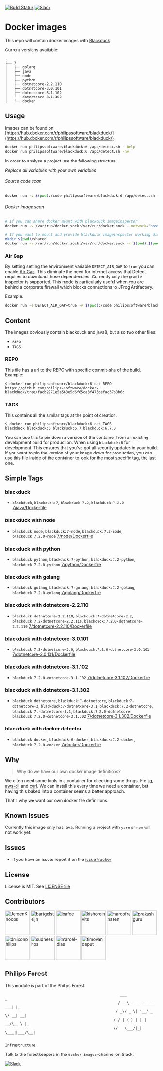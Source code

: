[![Build Status](https://github.com/philips-software/docker-blackduck/workflows/build/badge.svg)](https://github.com/philips-software/docker-blackduck/actions/)
[![Slack](https://philips-software-slackin.now.sh/badge.svg)](https://philips-software-slackin.now.sh)

# Docker images

This repo will contain docker images with [Blackduck](https://www.blackducksoftware.com/)

Current versions available:

```
.
├── 7
│   ├── golang
│   ├── java
│   ├── node
│   ├── python
│   ├── dotnetcore-2.2.110
│   ├── dotnetcore-3.0.101
│   ├── dotnetcore-3.1.102
│   └── dotnetcore-3.1.302
│   └── docker
```

## Usage

Images can be found on [https://hub.docker.com/r/philipssoftware/blackduck/](https://hub.docker.com/r/philipssoftware/blackduck/).

``` bash
docker run philipssoftware/blackduck:6 /app/detect.sh --help
docker run philipssoftware/blackduck:6 /app/detect.sh -hv 
```

In order to analyse a project use the following structure.

_Replace all <your-xxxxx> variables with your own variables_

###### Source code scan
``` bash
docker run -v $(pwd):/code philipssoftware/blackduck:6 /app/detect.sh --blackduck.url=<your-blackduck-url> --blackduck.api.token=<your-token> --blackduck.trust.cert=true --detect.policy.check=true --detect.source.path=/code --detect.project.name=<your-project-name> --detect.project.version.name=<your-version>
```

###### Docker image scan
``` bash
# If you can share docker mount with blackduck imageinspector
docker run -v /var/run/docker.sock:/var/run/docker.sock --network="host" philipssoftware/blackduck:6-docker /app/detect.sh --blackduck.url=<your-blackduck-url> --blackduck.api.token=<your-token> --blackduck.trust.cert=true --detect.policy.check=true --detect.project.name=<your-project-name> --detect.project.version.name=<your-version> --detect.docker.image=<your-image>

# If you want to mount and provide blackduck imageinspector working directory
mkdir $(pwd)/shared
docker run -v /var/run/docker.sock:/var/run/docker.sock -v $(pwd):$(pwd) --network="host" -w $(pwd) philipssoftware/blackduck:6-docker /airgap/packaged-inspectors/docker/blackduck-docker-inspector.sh --blackduck.url=<your-blackduck-url> --blackduck.api.token=<your-token> --blackduck.trust.cert=true --detect.policy.check=true --detect.project.name=<your-project-name> --detect.project.version.name=<your-version> --detect.docker.image=<your-image> --shared.dir.path.local=$(pwd)/shared
```



### Air Gap

By setting setting the environment variable `DETECT_AIR_GAP` to `true` you can enable [Air Gap](https://synopsys.atlassian.net/wiki/spaces/INTDOCS/pages/88506397/Running+Synopsys+Detect+in+Air+Gap+Offline+and+Dry+Run+Modes). This eliminate the need for internet access that Detect requires to download those dependencies. Currently only the `gradle` inspector is supported. This mode is particularly useful when you are behind a corporate firewall which blocks connections to JFrog Artifactory.

Example:

```bash
docker run -e DETECT_AIR_GAP=true -v $(pwd):/code philipssoftware/blackduck:6 /app/detect.sh --blackduck.url=<your-blackduck-url> --blackduck.api.token=<your-token> --blackduck.trust.cert=true --detect.policy.check=true --detect.source.path=/code --detect.project.name=<your-project-name> --detect.project.version.name=<your-version>
```

## Content

The images obviously contain blackduck and java8, but also two other files:

- `REPO`
- `TAGS`

### REPO

This file has a url to the REPO with specific commit-sha of the build.
Example: 

```
$ docker run philipssoftware/blackduck:6 cat REPO
https://github.com/philips-software/docker-blackduck/tree/facb2271e5a563e5d6f65ca3f475cefac37b8b6c
```

### TAGS

This contains all the similar tags at the point of creation. 

```
$ docker run philipssoftware/blackduck:6 cat TAGS
blackduck blackduck:6 blackduck:6.7 blackduck:6.7.0
```

You can use this to pin down a version of the container from an existing development build for production. When using `blackduck:6` for development. This ensures that you've got all security updates in your build. If you want to pin the version of your image down for production, you can use this file inside of the container to look for the most specific tag, the last one.

## Simple Tags

### blackduck
- `blackduck`, `blackduck:7`, `blackduck:7.2`, `blackduck:7.2.0` [7/java/Dockerfile](7/java/Dockerfile)

### blackduck with node
- `blackduck:node`, `blackduck:7-node`, `blackduck:7.2-node`, `blackduck:7.2.0-node` [7/node/Dockerfile](7/node/Dockerfile)

### blackduck with python
- `blackduck:python`, `blackduck:7-python`, `blackduck:7.2-python`, `blackduck:7.2.0-python` [7/python/Dockerfile](7/python/Dockerfile)

### blackduck with golang
- `blackduck:golang`, `blackduck:7-golang`, `blackduck:7.2-golang`, `blackduck:7.2.0-golang` [7/golang/Dockerfile](7/golang/Dockerfile)

### blackduck with dotnetcore-2.2.110
- `blackduck:dotnetcore-2.2.110`, `blackduck:7-dotnetcore-2.2`, `blackduck:7.2-dotnetcore-2.2.110`, `blackduck:7.2.0-dotnetcore-2.2.110` [7/dotnetcore-2.2.110/Dockerfile](7/dotnetcore-2.2.110/Dockerfile)

### blackduck with dotnetcore-3.0.101
- `blackduck:7.2-dotnetcore-3.0`, `blackduck:7.2.0-dotnetcore-3.0.101` [7/dotnetcore-3.0.101/Dockerfile](7/dotnetcore-3.0.101/Dockerfile)

### blackduck with dotnetcore-3.1.102
- `blackduck:7.2.0-dotnetcore-3.1.102` [7/dotnetcore-3.1.102/Dockerfile](7/dotnetcore-3.1.102/Dockerfile)

### blackduck with dotnetcore-3.1.302
- `blackduck:dotnetcore`, `blackduck:7-dotnetcore`, `blackduck:7-dotnetcore-3`, `blackduck:7-dotnetcore-3.1`, `blackduck:7.2-dotnetcore`, `blackduck:7.-dotnetcore-3.1`, `blackduck:7.2.0-dotnetcore`, `blackduck:7.2.0-dotnetcore-3.1.302` [7/dotnetcore-3.1.302/Dockerfile](7/dotnetcore-3.1.302/Dockerfile)

### blackduck with docker detector
- `blackduck:docker`, `blackduck:6-docker`, `blackduck:7.2-docker`, `blackduck:7.2.0-docker` [7/docker/Dockerfile](7/docker/Dockerfile)

## Why

> Why do we have our own docker image definitions?

We often need some tools in a container for checking some things. F.e. [jq](https://stedolan.github.io/jq/), [aws-cli](https://aws.amazon.com/cli/) and [curl](https://curl.haxx.se/).
We can install this every time we need a container, but having this baked into a container seems a better approach.

That's why we want our own docker file definitions.

## Known Issues

Currently this image only has java. Running a project with `yarn` or `npm` will not work yet.

## Issues

- If you have an issue: report it on the [issue tracker](https://github.com/philips-software/docker-blackduck/issues)

## License

License is MIT. See [LICENSE file](LICENSE.md)

## Contributors

[//]: contributor-faces
<a href="https://github.com/JeroenKnoops"><img src="https://avatars.githubusercontent.com/u/10019?v=4" title="JeroenKnoops" width="80" height="80"></a>
<a href="https://github.com/bartgolsteijn"><img src="https://avatars.githubusercontent.com/u/3263880?v=4" title="bartgolsteijn" width="80" height="80"></a>
<a href="https://github.com/loafoe"><img src="https://avatars.githubusercontent.com/u/14123216?v=4" title="loafoe" width="80" height="80"></a>
<a href="https://github.com/kishoreinvits"><img src="https://avatars.githubusercontent.com/u/6522155?v=4" title="kishoreinvits" width="80" height="80"></a>
<a href="https://github.com/marcofranssen"><img src="https://avatars.githubusercontent.com/u/694733?v=4" title="marcofranssen" width="80" height="80"></a>
<a href="https://github.com/prakashguru"><img src="https://avatars.githubusercontent.com/u/11089125?v=4" title="prakashguru" width="80" height="80"></a>
<a href="https://github.com/dmixonphilips"><img src="https://avatars.githubusercontent.com/u/56551812?v=4" title="dmixonphilips" width="80" height="80"></a>
<a href="https://github.com/sudheeshps"><img src="https://avatars.githubusercontent.com/u/40300928?v=4" title="sudheeshps" width="80" height="80"></a>
<a href="https://github.com/marcel-dias"><img src="https://avatars.githubusercontent.com/u/233598?v=4" title="marcel-dias" width="80" height="80"></a>
<a href="https://github.com/timovandeput"><img src="https://avatars.githubusercontent.com/u/5458560?v=4" title="timovandeput" width="80" height="80"></a>

[//]: contributor-faces

## Philips Forest

This module is part of the Philips Forest.

```
                                                     ___                   _
                                                    / __\__  _ __ ___  ___| |_
                                                   / _\/ _ \| '__/ _ \/ __| __|
                                                  / / | (_) | | |  __/\__ \ |_
                                                  \/   \___/|_|  \___||___/\__|  

                                                                 Infrastructure
```

Talk to the forestkeepers in the `docker-images`-channel on Slack.

[![Slack](https://philips-software-slackin.now.sh/badge.svg)](https://philips-software-slackin.now.sh)
